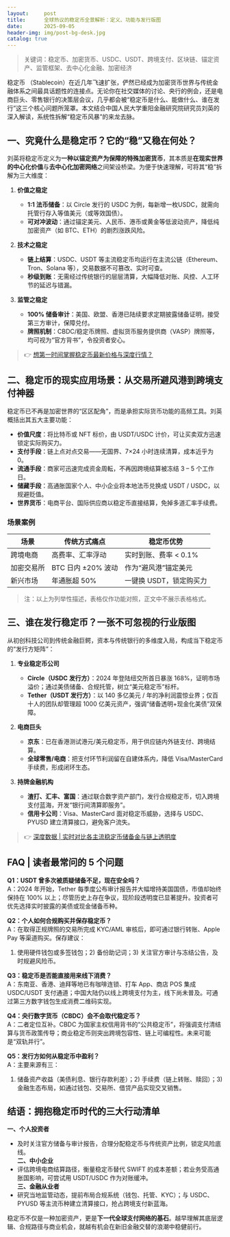 ```yaml
---
layout:     post
title:      全球热议的稳定币全景解析：定义、功能与发行版图
date:       2025-09-05
header-img: img/post-bg-desk.jpg
catalog: true
---
```


> 关键词：稳定币、加密货币、USDC、USDT、跨境支付、区块链、锚定资产、监管框架、去中心化金融、加密经济

稳定币 （Stablecoin）在近几年飞速扩张，俨然已经成为加密货币世界与传统金融体系之间最具话题性的连接点。无论你在社交媒体的讨论、央行的例会，还是电商巨头、零售银行的决策层会议，几乎都会被“稳定币是什么、能做什么、谁在发行”这三个核心问题所笼罩。本文结合中国人民大学重阳金融研究院研究员刘英的深入解读，系统性拆解“稳定币风暴”的来龙去脉。

## 一、究竟什么是稳定币？它的“稳”又稳在何处？

刘英将稳定币定义为**一种以锚定资产为保障的特殊加密货币**，其本质是**在现实世界的中心化价值**与**去中心化加密网络**之间架设桥梁。为便于快速理解，可将其“稳”拆解为三大维度：

1. **价值之稳定**  
   - **1:1 法币储备**：以 Circle 发行的 USDC 为例，每新增一枚USDC，就需向托管行存入等值美元（或等效国债）。  
   - **可对冲波动**：通过锚定美元、人民币、港币或黄金等低波动资产，降低纯加密资产（如 BTC、ETH）的剧烈涨跌风险。

2. **技术之稳定**  
   - **链上结算**：USDC、USDT 等主流稳定币均运行在主流公链（Ethereum、Tron、Solana 等），交易数据不可篡改、实时可查。  
   - **秒级到账**：无需经过传统银行的层层清算，大幅降低对账、风控、人工环节的延迟与错漏。

3. **监管之稳定**  
   - **100% 储备审计**：美国、欧盟、香港已陆续要求定期披露储备证明，接受第三方审计，保障兑付。  
   - **牌照机制**：CBDC/稳定币牌照、虚拟货币服务提供商（VASP）牌照等，均可视为“官方背书”，令投资者安心。

> 👉 [想第一时间掌握稳定币最新价格与深度行情？](https://okxdog.com/)

## 二、稳定币的现实应用场景：从交易所避风港到跨境支付神器

稳定币已不再是加密世界的“区区配角”，而是承担实际货币功能的高频工具。刘英概括出其五大主要功能：

- **价值尺度**：将比特币或 NFT 标价，由 USDT/USDC 计价，可让买卖双方迅速锁定实际购买力。  
- **支付手段**：链上点对点交易——无国界、7×24 小时连续清算，成本近乎为0。  
- **流通手段**：商家可迅速完成资金周転，不再因跨境结算被冻结 3 – 5 个工作日。  
- **储藏手段**：高通胀国家个人、中小企业将本地法币兑换成 USDT / USDC，以规避贬值。  
- **世界货币**：电商平台、国际供应商以稳定币直接结算，免掉多道汇率手续费。

### 场景案例

| 场景 | 传统方式痛点 | 稳定币优势 |
| --- | --- | --- |
| 跨境电商 | 高费率、汇率浮动 | 实时到账、费率 < 0.1% |
| 加密交易所 | BTC 日内 ±20% 波动 | 作为“避风港”锚定美元 |
| 新兴市场 | 年通胀超 50% | 一键换 USDT，锁定购买力 |

> 注：以上为列举性描述，表格仅作功能对照，正文中不展示表格格式。

## 三、谁在发行稳定币？一张不可忽视的行业版图

从初创科技公司到传统金融巨鳄，资本与传统银行的多维度入局，构成当下稳定币的“发行方矩阵”：

1. **专业稳定币公司**  
   - **Circle（USDC 发行方）**：2024 年登陆纽交所首日暴涨 168%，证明市场溢价；通过美债储备、合规托管，树立“美元稳定币”标杆。  
   - **Tether（USDT 发行方）**：以 140 多亿美元 / 年的净利润震惊业界；仅百十人的团队却管理超 1000 亿美元资产，强调“储备透明+现金化美债”双保障。

2. **电商巨头**  
   - **京东**：已在香港测试港元/美元稳定币，用于供应链内外链支付、跨境结算。  
   - **全球零售/电商**：把支付环节利润留在自建体系内，降低 Visa/MasterCard 手续费，形成闭环生态。

3. **持牌金融机构**  
   - **渣打、汇丰、富国**：通过联合数字资产部门，发行合规稳定币，切入跨境支付蓝海，开发“银行间清算即服务”。  
   - **信用卡公司**：Visa、MasterCard 面对稳定币威胁，选择与 USDC、PYUSD 建立清算接口，避免客户流失。

> 👉 [深度数据 | 实时对比各主流稳定币储备金与链上透明度](https://okxdog.com/)

## FAQ | 读者最常问的 5 个问题

**Q1：USDT 曾多次被质疑储备不足，现在安全吗？**  
A：2024 年开始，Tether 每季度公布审计报告并大幅增持美国国债，市值却始终保持在 100% 以上；尽管历史上存在争议，现阶段透明度已显著提升。投资者可优先选择实时披露的美债或现金储备币种。

**Q2：个人如何合规购买并保存稳定币？**  
A：在取得正规牌照的交易所完成 KYC/AML 审核后，即可通过银行转账、Apple Pay 等渠道购买。保存建议：  
1) 使用硬件钱包或多签钱包；2) 备份助记词；3) 关注官方审计与冻结公告，及时规避风险币。

**Q3：稳定币是否能直接用来线下消费？**  
A：东南亚、香港、迪拜等地已有咖啡连锁、打车 App、商店 POS 集成 USDC/USDT 支付通道；中国大陆仍以线上跨境支付为主，线下尚未普及。可通过第三方数字钱包生成消费二维码实现。

**Q4：央行数字货币（CBDC）会不会取代稳定币？**  
A：二者定位互补。CBDC 为国家主权信用背书的“公共稳定币”，将强调支付清结算与货币政策传导；商业稳定币则突出跨境包容性、链上可编程性。未来可能是“双轨并行”。

**Q5：发行方如何从稳定币中盈利？**  
A：主要来源有三：  
1) 储备资产收益（美债利息、银行存款利差）；2) 手续费（链上转账、赎回）；3) 金融生态布局，如通过钱包、交易所、借贷产品实现交叉销售。

## 结语：拥抱稳定币时代的三大行动清单

**一、个人投资者**  
  - 及时关注官方储备与审计报告，合理分配稳定币与传统资产比例，锁定风险底线。  
**二、中小企业**  
  - 评估跨境电商结算路径，衡量稳定币替代 SWIFT 的成本差额；若业务受高通胀国影响，可尝试用 USDT/USDC 作为对账缓冲。  
**三、金融从业者**  
  - 研究当地监管动态，提前布局合规系统（钱包、托管、KYC）；与 USDC、PYUSD 等主流币种建立清算接口，抢占跨境支付新蓝海。

稳定币不仅是一种加密资产，更是**下一代全球支付网络的基石**。越早理解其底层逻辑、合规路径与商业机会，就越有机会在新旧金融交替的浪潮中稳健前行。